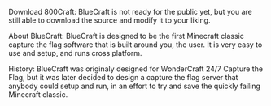 Download 800Craft:
BlueCraft is not ready for the public yet, but you are still able to download the source and modify it to your liking.

About BlueCraft:
BlueCraft is designed to be the first Minecraft classic capture the flag software that is built around you, the user. It is very easy to use and setup, and runs cross platform.

History:
BlueCraft was originaly designed for WonderCraft 24/7 Capture the Flag, but it was later decided to design a capture the flag server that anybody could setup and run, in an effort to try and save the quickly failing Minecraft classic.
